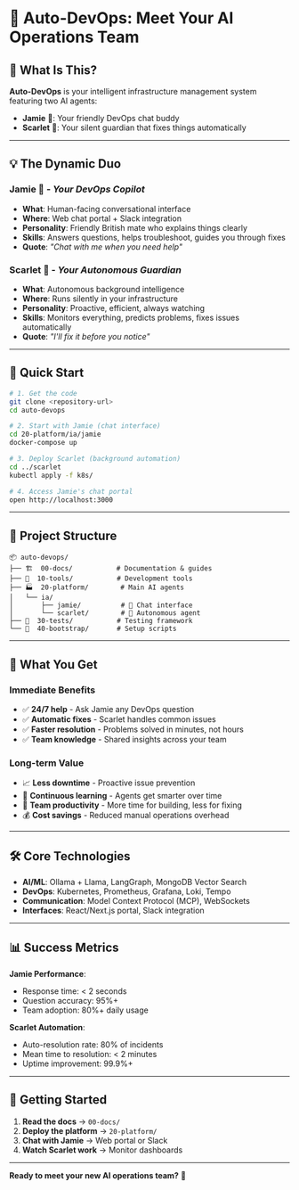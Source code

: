 # 🤖 Auto-DevOps: Meet Your AI Operations Team

## 🎯 **What Is This?**

**Auto-DevOps** is your intelligent infrastructure management system featuring two AI agents:

- **Jamie** 🤖: Your friendly DevOps chat buddy  
- **Scarlet** 🔴: Your silent guardian that fixes things automatically

---

## 💡 **The Dynamic Duo**

### **Jamie** 🤖 - *Your DevOps Copilot*
- **What**: Human-facing conversational interface
- **Where**: Web chat portal + Slack integration  
- **Personality**: Friendly British mate who explains things clearly
- **Skills**: Answers questions, helps troubleshoot, guides you through fixes
- **Quote**: *"Chat with me when you need help"*

### **Scarlet** 🔴 - *Your Autonomous Guardian*
- **What**: Autonomous background intelligence
- **Where**: Runs silently in your infrastructure
- **Personality**: Proactive, efficient, always watching
- **Skills**: Monitors everything, predicts problems, fixes issues automatically
- **Quote**: *"I'll fix it before you notice"*

---

## 🚀 **Quick Start**

```bash
# 1. Get the code
git clone <repository-url>
cd auto-devops

# 2. Start with Jamie (chat interface)
cd 20-platform/ia/jamie
docker-compose up

# 3. Deploy Scarlet (background automation)
cd ../scarlet
kubectl apply -f k8s/

# 4. Access Jamie's chat portal
open http://localhost:3000
```

---

## 📁 **Project Structure**

```
📦 auto-devops/
├── 🏗️  00-docs/           # Documentation & guides
├── 🔧  10-tools/           # Development tools
├── 🏭  20-platform/        # Main AI agents
│   └── ia/
│       ├── jamie/          # 🤖 Chat interface
│       └── scarlet/        # 🔴 Autonomous agent
├── 🧪  30-tests/           # Testing framework
└── 🚀  40-bootstrap/       # Setup scripts
```

---

## 🎉 **What You Get**

### **Immediate Benefits**
- ✅ **24/7 help** - Ask Jamie any DevOps question
- ✅ **Automatic fixes** - Scarlet handles common issues
- ✅ **Faster resolution** - Problems solved in minutes, not hours
- ✅ **Team knowledge** - Shared insights across your team

### **Long-term Value**
- 📈 **Less downtime** - Proactive issue prevention
- 🧠 **Continuous learning** - Agents get smarter over time
- 👥 **Team productivity** - More time for building, less for fixing
- 💰 **Cost savings** - Reduced manual operations overhead

---

## 🛠️ **Core Technologies**

- **AI/ML**: Ollama + Llama, LangGraph, MongoDB Vector Search
- **DevOps**: Kubernetes, Prometheus, Grafana, Loki, Tempo
- **Communication**: Model Context Protocol (MCP), WebSockets
- **Interfaces**: React/Next.js portal, Slack integration

---

## 📊 **Success Metrics**

**Jamie Performance**:
- Response time: < 2 seconds
- Question accuracy: 95%+
- Team adoption: 80%+ daily usage

**Scarlet Automation**:
- Auto-resolution rate: 80% of incidents
- Mean time to resolution: < 2 minutes
- Uptime improvement: 99.9%+

---

## 🚦 **Getting Started**

1. **Read the docs** → `00-docs/`
2. **Deploy the platform** → `20-platform/`
3. **Chat with Jamie** → Web portal or Slack
4. **Watch Scarlet work** → Monitor dashboards

---

**Ready to meet your new AI operations team?** 🎯